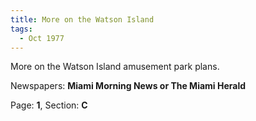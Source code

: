 ```yaml
---  
title: More on the Watson Island  
tags:  
  - Oct 1977  
---  
```

  
More on the Watson Island amusement park plans.  
  
Newspapers: **Miami Morning News or The Miami Herald**  
  
Page: **1**, Section: **C** 
